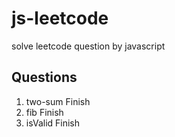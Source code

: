 # js-leetcode
solve leetcode question by javascript

## Questions
1. two-sum Finish
2. fib Finish
3. isValid Finish